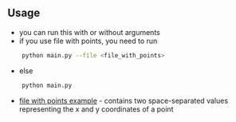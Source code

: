 ## Usage
- you can run this with or without arguments
- if you use file with points, you need to run
```bash
    python main.py --file <file_with_points>
```
- else
```bash
    python main.py
```
- [file with points example](points.txt) - contains two space-separated values representing the x and y coordinates of a point